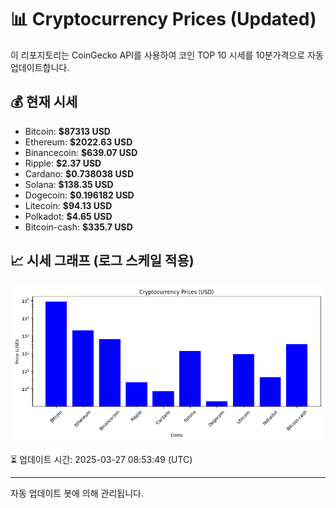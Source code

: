 
# 📊 Cryptocurrency Prices (Updated)

이 리포지토리는 CoinGecko API를 사용하여 코인 TOP 10 시세를 10분가격으로 자동 업데이트합니다.

## 💰 현재 시세
- Bitcoin: **$87313 USD**
- Ethereum: **$2022.63 USD**
- Binancecoin: **$639.07 USD**
- Ripple: **$2.37 USD**
- Cardano: **$0.738038 USD**
- Solana: **$138.35 USD**
- Dogecoin: **$0.196182 USD**
- Litecoin: **$94.13 USD**
- Polkadot: **$4.65 USD**
- Bitcoin-cash: **$335.7 USD**

## 📈 시세 그래프 (로그 스케일 적용)
![Crypto Prices](crypto_prices.png)

⏳ 업데이트 시간: 2025-03-27 08:53:49 (UTC)

---
자동 업데이트 봇에 의해 관리됩니다.
